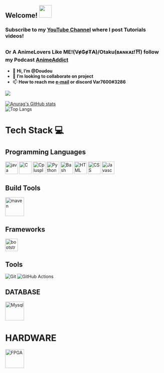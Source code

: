 ## Welcome! <img src="https://images.emojiterra.com/google/noto-emoji/animated-emoji/1f44b-1f3fc.gif" width="40px">

### Subscribe to my [YouTube Channel](https://youtube.com/@Var7600) where I post Tutorials videos!
### Or A AnimeLovers Like ME!(Vɇ₲ɇ₮₳)/Otaku(ʙᴀɴᴋᴀɪ!⛩️)  follow my Podcast [AnimeAddict](https://open.spotify.com/show/79w8HcCGMwSCAW65sNgQL2?si=sK5Yi6BfRG-U3928oc3UJA) 

- 👋 **Hi, I’m @Doudou**
- 💞️ **I’m looking to collaborate on project** 
- 📫 **How to reach me [e-mail](mailto:zeta2@duck.com) or discord Var7600#3286**

![](https://komarev.com/ghpvc/?username=DD7600)<br>
<br>
[![Anurag's GitHub stats](https://github-readme-stats.vercel.app/api?username=Var7600&show_icons=true)](https://github.com/anuraghazra/github-readme-stats)
<br>
![Top Langs](https://github-readme-stats.vercel.app/api/top-langs/?username=Var7600&layout=compact)

  # Tech Stack 💻
## Programming Languages
<img src="https://cdn.jsdelivr.net/gh/devicons/devicon/icons/java/java-original-wordmark.svg" alt="java" width="40" height="40"/> <img src="https://cdn.jsdelivr.net/gh/devicons/devicon/icons/c/c-original.svg" alt="C" width="40" height="40" /> <img src="https://cdn.jsdelivr.net/gh/devicons/devicon/icons/cplusplus/cplusplus-original.svg" alt="Cplusplus" width="40" height="40" /> <img src="https://cdn.jsdelivr.net/gh/devicons/devicon/icons/python/python-original.svg" alt="Python" width="40" height="40"/> <img src="https://cdn.jsdelivr.net/gh/devicons/devicon/icons/bash/bash-original.svg" alt="Bash" width="40" height="40"/>  <img src="https://cdn.jsdelivr.net/gh/devicons/devicon/icons/html5/html5-original.svg" alt="HTML" width="40" height="40" />  <img src="https://cdn.jsdelivr.net/gh/devicons/devicon/icons/css3/css3-original.svg" alt="CSS" width="40" height="40" /> <img src="https://cdn.jsdelivr.net/gh/devicons/devicon/icons/javascript/javascript-original.svg" alt="Javascript" width="40" height="40" />
## Build Tools
<img src="https://cdn.jsdelivr.net/gh/devicons/devicon@latest/icons/maven/maven-original.svg" alt="maven" width="60" height="60"/>

## Frameworks
<img src="https://cdn.jsdelivr.net/gh/devicons/devicon@latest/icons/bootstrap/bootstrap-original-wordmark.svg"  alt="bootstrap" width="40" height="40" />
          

          
## Tools                    
 ![Git](https://img.shields.io/badge/git-%23F05033.svg?style=for-the-badge&logo=git&logoColor=white) ![GitHub Actions](https://img.shields.io/badge/github%20actions-%232671E5.svg?style=for-the-badge&logo=githubactions&logoColor=white)        
## DATABASE
<img src="https://cdn.jsdelivr.net/gh/devicons/devicon/icons/mysql/mysql-original-wordmark.svg" alt="Mysql" width="60" height="60" />

# HARDWARE 

<img src="https://www.meldium.com/wp-content/uploads/2018/11/FpgaServices.png" alt="FPGA" width="60" height="60" />
          
          
          
          
          
          
          
          
<!---
DD7600/DD7600 is a ✨ special ✨ repository because its `README.md` (this file) appears on your GitHub profile.
You can click the Preview link to take a look at your changes.
--->
